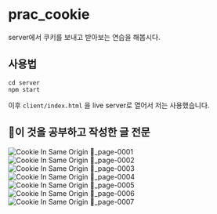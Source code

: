 # prac_cookie

server에서 쿠키를 보내고 받아보는 연습을 해봅시다.

## 사용법

```shell
cd server
npm start
```
이후 `client/index.html` 을 live server로 열어서 저는 사용했습니다.

## 이 것을 공부하고 작성한 글 전문


![Cookie In Same Origin 🍪_page-0001](https://github.com/keinn51/prac_cookie/assets/79993356/ddc44c51-d57a-46ff-a183-a81639a001e7)
![Cookie In Same Origin 🍪_page-0002](https://github.com/keinn51/prac_cookie/assets/79993356/d27dac3e-4531-4730-9e6a-f67b244f0f3f)
![Cookie In Same Origin 🍪_page-0003](https://github.com/keinn51/prac_cookie/assets/79993356/9b80d1c6-50a7-45ef-a5b0-ea5c2fc6b836)
![Cookie In Same Origin 🍪_page-0004](https://github.com/keinn51/prac_cookie/assets/79993356/a1cc33f5-6249-4fca-94ff-45850bf3db11)
![Cookie In Same Origin 🍪_page-0005](https://github.com/keinn51/prac_cookie/assets/79993356/68579447-f3d9-42fc-bca6-dc68347a39c9)
![Cookie In Same Origin 🍪_page-0006](https://github.com/keinn51/prac_cookie/assets/79993356/0a325557-e37c-4568-838d-56edc37f7999)
![Cookie In Same Origin 🍪_page-0007](https://github.com/keinn51/prac_cookie/assets/79993356/5f1de5ce-da6a-4258-b5a3-f67dead92af7)

